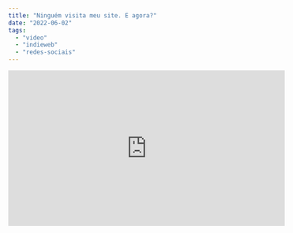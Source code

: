 ```yaml
---
title: "Ninguém visita meu site. E agora?"
date: "2022-06-02"
tags: 
  - "video"
  - "indieweb"
  - "redes-sociais"
---
```


<iframe width="560" height="315" src="https://www.youtube.com/embed/naHrJ4C7_Eo" title="YouTube video player" frameborder="0" allow="accelerometer; autoplay; clipboard-write; encrypted-media; gyroscope; picture-in-picture" allowfullscreen></iframe>
